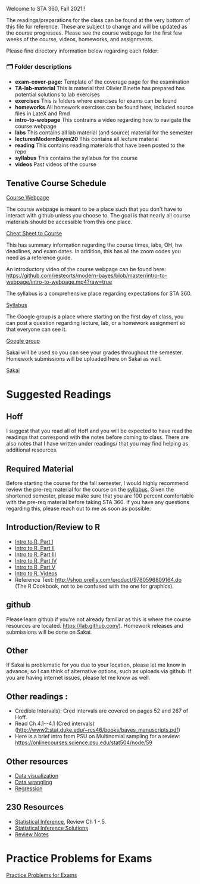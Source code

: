 Welcome to STA 360, Fall 2021!!

The readings/preparations for the class can be found at the very bottom of this file for reference. These are subject to change and will be updated as the course progresses. Please see the course webpage for the first few weeks of the course, videos, homeworks, and assignments. 

Please find directory information below regarding each folder:

### :card_index_dividers: Folder descriptions

- **exam-cover-page:** Template of the coverage page for the examination
- **TA-lab-material** This is material that Olivier Binette has prepared has potential solutions to lab exercises
- **exercises** This is folders where exercises for exams can be found 
- **homeworks** All homework exercises can be found here, included source files in LateX and Rmd 
- **intro-to-webpage** This contrains a video regarding how to navigate the course webpage 
- **labs** This contains all lab material (and source) material for the semester 
- **lecturesModernBayes20** This contains all lecture material
- **reading** This contains reading materials that have been posted to the repo
- **syllabus** This contains the syllabus for the course
- **videos** Past videos of the course 


## Tenative Course Schedule 

[Course Webpage](https://resteorts.github.io/teach/bayes21.html)

The course webpage is meant to be a place such that you don't have to interact with github unless you choose to. The goal is that nearly all course materials should be accessible from this one place. 

[Cheat Sheet to Course](https://github.com/resteorts/modern-bayes/blob/master/syllabus/deadlines-cheatsheat.pdf)

This has summary information regarding the course times, labs, OH, hw deadlines, and exam dates. In addition, this has all the zoom codes you need as a reference guide. 

An introductory video of the course webpage can be found here: https://github.com/resteorts/modern-bayes/blob/master/intro-to-webpage/intro-to-webpage.mp4?raw=true

The syllabus is a comprehensive place regarding expectations for STA 360. 

[Syllabus](https://github.com/resteorts/modern-bayes/blob/master/syllabus/syllabus-sta360-fall21.pdf)

The Google group is a place where starting on the first day of class, you can post a question regarding lecture, lab, or a homework assignment so that everyone can see it. 

[Google group](https://groups.google.com/forum/#!forum/bayes20)

Sakai will be used so you can see your grades throughout the semester. Homework submissions will be uploaded here on Sakai as well. 

[Sakai](https://sakai.duke.edu/portal/site/da825873-0b0f-419f-b6e9-ddcc6f0106f0/tool/e52fb460-c770-4f77-9a55-a86822a8e645)

# Suggested Readings

## Hoff

I suggest that you read all of Hoff and you will be expected to have read the readings that correspond with the notes before 
coming to class. There are also notes that I have written under readings/ that you may find helping as additional resources. 

## Required Material

Before starting the course for the fall semester, I would highly recommend review the pre-req material for the course on the [syllabus](https://github.com/resteorts/modern-bayes/blob/master/syllabus/syllabus-sta360-fall20.pdf). Given the shortened semester, please make sure that you are 100 percent comfortable with the pre-req material before taking STA 360. If you have any questions regarding this, please reach out to me as soon as possible. 

## Introduction/Review to R

- [Intro to R, Part I](https://github.com/resteorts/modern-bayes/blob/master/lecturesModernBayes20/background-intro-to-R/introToR-partI.pdf)
- [Intro to R, Part II](https://github.com/resteorts/modern-bayes/blob/master/lecturesModernBayes20/background-intro-to-R/introToR-partII.pdf)
- [Intro to R, Part III](https://github.com/resteorts/modern-bayes/blob/master/lecturesModernBayes20/background-intro-to-R/introToR-partIII.pdf)
- [Intro to R, Part IV](https://github.com/resteorts/modern-bayes/blob/master/lecturesModernBayes20/background-intro-to-R/introToR-partIV.pdf)
- [Intro to R, Part V](https://github.com/resteorts/modern-bayes/blob/master/lecturesModernBayes20/background-intro-to-R/introToR-partV.pdf)
- [Intro to R, Videos](https://github.com/resteorts/modern-bayes/tree/master/lecturesModernBayes20/background-intro-to-R/videos)
- Reference Text: http://shop.oreilly.com/product/9780596809164.do (The R Cookbook, not to be confused with the one for graphics). 

## github

Please learn github if you're not already familiar as this is where the course resources are located. https://lab.github.com/). Homework releases and submissions will be done on Sakai. 


## Other

If Sakai is problematic for you due to your location, please let me know in advance, so I can think of alternative options, such as uploads via github. If you are having internet issues, please let me know as well. 


## Other readings :

- Credible Intervals): Cred intervals are covered on pages 52 and 267 of Hoff. 
- Read Ch 4.1--4.1 (Cred intervals) (http://www2.stat.duke.edu/~rcs46/books/bayes_manuscripts.pdf)
- Here is a brief intro from PSU on Multinomial sampling for a review: 
https://onlinecourses.science.psu.edu/stat504/node/59


## Other resources

- [Data visualization](https://www2.stat.duke.edu/courses/Spring19/sta199.001/slides/lec-slides/02a-data-and-viz.html#1)
- [Data wrangling](https://www2.stat.duke.edu/courses/Spring19/sta199.001/slides/lec-slides/02c-data-wrangle.html#1)
- [Regression](https://www2.stat.duke.edu/courses/Spring19/sta199.001/slides/lec-slides/06b-formalizing-linear-models.html#1)

## 230 Resources 

- [Statistical Inference](https://mybiostats.files.wordpress.com/2015/03/casella-berger.pdf), Review Ch 1 - 5. 
- [Statistical Inference Solutions](http://www.ams.sunysb.edu/~zhu/ams570/Solutions-Casella-Berger.pdf)
- [Review Notes](https://github.com/resteorts/modern-bayes/blob/master/reading/babybayes-master.pdf)

# Practice Problems for Exams 

[Practice Problems for Exams](https://github.com/resteorts/modern-bayes/tree/master/exercises)

